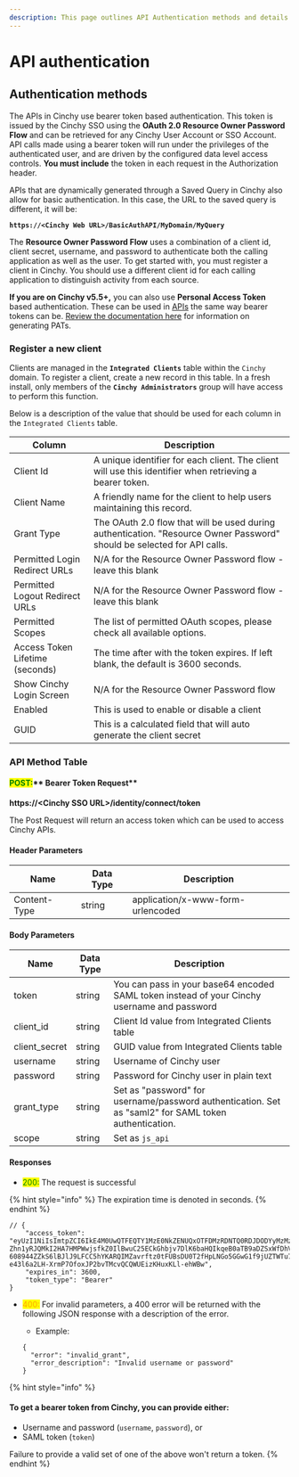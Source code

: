 ```yaml
---
description: This page outlines API Authentication methods and details.
---
```


# API authentication

## Authentication methods

The APIs in Cinchy use bearer token based authentication. This token is issued by the Cinchy SSO using the **OAuth 2.0 Resource Owner Password Flow** and can be retrieved for any Cinchy User Account or SSO Account. API calls made using a bearer token will run under the privileges of the authenticated user, and are driven by the configured data level access controls. **You must include** the token in each request in the Authorization header.

APIs that are dynamically generated through a Saved Query in Cinchy also allow for basic authentication. In this case, the URL to the saved query is different, it will be:

**`https://<Cinchy Web URL>/BasicAuthAPI/MyDomain/MyQuery`**

The **Resource Owner Password Flow** uses a combination of a client id, client secret, username, and password to authenticate both the calling application as well as the user. To get started with, you must register a client in Cinchy. You should use a different client id for each calling application to distinguish activity from each source.

**If you are on Cinchy v5.5+,** you can also use **Personal Access Token** based authentication. These can be used in [APIs](./) the same way bearer tokens can be. [Review the documentation here](https://platform.docs.cinchy.com/guides-for-using-cinchy/user-guides/user-preferences/personal-access-tokens) for information on generating PATs.

### Register a new client

Clients are managed in the **`Integrated Clients`** table within the `Cinchy` domain. To register a client, create a new record in this table. In a fresh install, only members of the **`Cinchy Administrators`** group will have access to perform this function.

Below is a description of the value that should be used for each column in the `Integrated Clients` table.

| Column                          | Description                                                                                                             |
| ------------------------------- | ----------------------------------------------------------------------------------------------------------------------- |
| Client Id                       | A unique identifier for each client. The client will use this identifier when retrieving a bearer token.                |
| Client Name                     | A friendly name for the client to help users maintaining this record.                                                   |
| Grant Type                      | The OAuth 2.0 flow that will be used during authentication. "Resource Owner Password" should be selected for API calls. |
| Permitted Login Redirect URLs   | N/A for the Resource Owner Password flow - leave this blank                                                             |
| Permitted Logout Redirect URLs  | N/A for the Resource Owner Password flow - leave this blank                                                             |
| Permitted Scopes                | The list of permitted OAuth scopes, please check all available options.                                                 |
| Access Token Lifetime (seconds) | The time after with the token expires. If left blank, the default is 3600 seconds.                                      |
| Show Cinchy Login Screen        | N/A for the Resource Owner Password flow                                                                                |
| Enabled                         | This is used to enable or disable a client                                                                              |
| GUID                            | This is a calculated field that will auto generate the client secret                                                    |

### API Method Table

#### <mark style="color:green;">**POST:**</mark>** Bearer Token Request**

**https://\<Cinchy SSO URL>/identity/connect/token**

The Post Request will return an access token which can be used to access Cinchy APIs.

#### Header Parameters

| Name         | Data Type | Description                       |
| ------------ | --------- | --------------------------------- |
| Content-Type | string    | application/x-www-form-urlencoded |

#### Body Parameters

<!-- vale off -->

| Name          | Data Type | Description                                                                                           |
| ------------- | --------- | ----------------------------------------------------------------------------------------------------- |
| token         | string    | You can pass in your base64 encoded SAML token instead of your Cinchy username and password           |
| client_id     | string    | Client Id value from Integrated Clients table                                                         |
| client_secret | string    | GUID value from Integrated Clients table                                                              |
| username      | string    | Username of Cinchy user                                                                               |
| password      | string    | Password for Cinchy user in plain text                                                                |
| grant_type    | string    | Set as "password" for username/password authentication. Set as "saml2" for SAML token authentication. |
| scope         | string    | Set as `js_api`                                                                                       |

<!-- vale on -->

#### Responses

- <mark style="color:green;">200:</mark> The request is successful

{% hint style="info" %}
The expiration time is denoted in seconds.
{% endhint %}

```
// {
    "access_token": "eyUzI1NiIsImtpZCI6IkE4M0UwQTFEQTY1MzE0NkZENUQxOTFDMzRDNTQ0RDJDODYyMzMzMzkiLCJ0eXAiOiJKV1QiLCJ4NXQiOiJxRDRLSGFaVEZHX1YwWkhEVEZSTkxJWWpNemsifQ.eyJuYmYiOjE1NTQxMzE4MjAsImV4cCI6MTU1NDEzNTQyMCwiaXNzIjoiaHR0cDovL2xvY2FsaG9zdDo4MDgxIiwiYXVkIjpbImh0dHA6Ly9sb2NhbGhvc3Q6ODA4MS9yZXNvdXJjZXMiLCJqc19hcGkiXSwiY2xpZW50X2lkIjoiYWJjIiwic3ViIjoiMSIsImF1dGhfdGltZSI6MTU1NDEzMTgyMCwiaWRwIjoibG9jYWwiLCJwcm9maWxlIjoiQWRtaW5pc3RyYXRvciIsImVtYWlsIjoiYWRtaW5AY2luY2h5LmNvIiwicm9sZSI6IkNpbmNoeSBVc2VyIEFjY291bnQiLCJpZCI6ImFkbWluIiwic2NvcGUiOlsianNfYXBpIl0sImFtciI6WyJjdXN0b20iXX0.N7drAlvtFiQoN4njs1rd5ZnTvJ_x8ZEnUEi6G1GjR4FS5FyS4hC6xdsT-Zhn1yRJQMkI2HA7HMPWwjsfkZ0IlBwuC25ECkGhbjv7DlK6baHQIkqeB0aTB9aDZSxWfDhV66O0dhby6EIEa4YuGspyjQMsDpx_LimmE9alfsUU-608944ZZkS6lBJlJ9LFCC5hYKARQIMZavrftz0tFUBsDU0T2fHpLNGo5GGwG1f9jUZTWTu7s3C05EsgboW3scUfDzjS_Wf55ExwhopIg9SD6ktHYYNRaCPtfMhU-e43l6a2LH-XrmP7OfoxJP2bvTMcvQCQWUEizKHuxKLl-ehWBw",
    "expires_in": 3600,
    "token_type": "Bearer"
}
```

- <mark style="color:orange;">400:</mark> For invalid parameters, a 400 error will be returned with the following JSON response with a description of the error.

  - Example:

  ```
  {
    "error": "invalid_grant",
    "error_description": "Invalid username or password"
  }
  ```

{% hint style="info" %}

#### **To get a bearer token from Cinchy, you can provide either:**

- Username and password (`username`, `password`), or
- SAML token (`token`)

Failure to provide a valid set of one of the above won't return a token.
{% endhint %}
